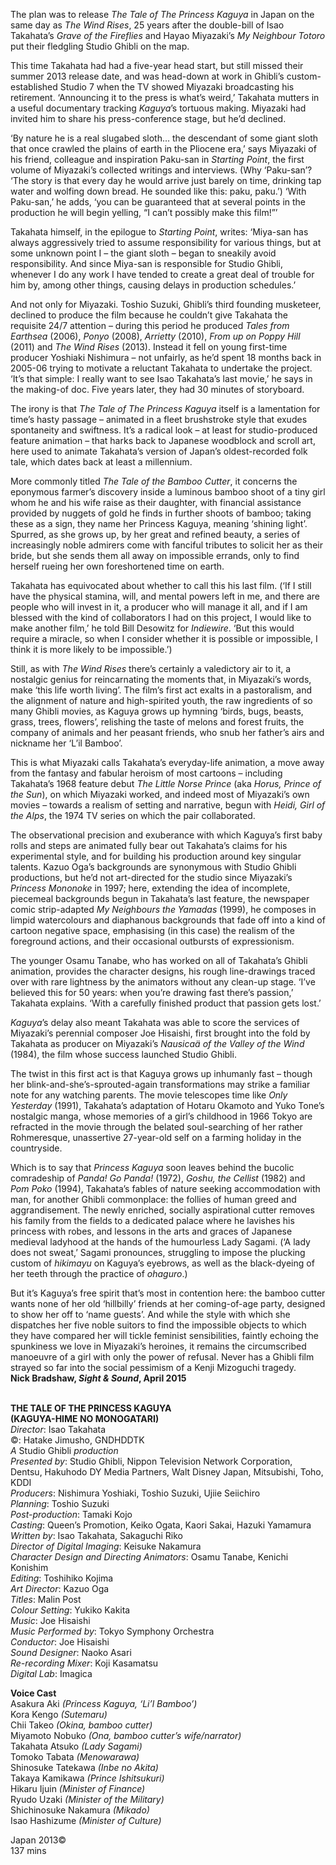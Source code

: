 

The plan was to release _The Tale of The Princess Kaguya_ in Japan on the same day as _The Wind Rises_, 25 years after the double-bill of Isao Takahata’s _Grave of the Fireflies_ and Hayao Miyazaki’s _My Neighbour Totoro_ put their fledgling Studio Ghibli on the map.

This time Takahata had had a five-year head start, but still missed their summer 2013 release date, and was head-down at work in Ghibli’s custom-established Studio 7 when the TV showed Miyazaki broadcasting his retirement. ‘Announcing it to the press is what’s weird,’ Takahata mutters in a useful documentary tracking _Kaguya_’s tortuous making. Miyazaki had invited him to share his press-conference stage, but he’d declined.

‘By nature he is a real slugabed sloth… the descendant of some giant sloth that once crawled the plains of earth in the Pliocene era,’ says Miyazaki of his friend, colleague and inspiration Paku-san in _Starting Point_, the first volume of Miyazaki’s collected writings and interviews. (Why ‘Paku-san’? ‘The story is that every day he would arrive just barely on time, drinking tap water and wolfing down bread. He sounded like this: paku, paku.’) ‘With Paku-san,’ he adds, ‘you can be guaranteed that at several points in the production he will begin yelling, “I can’t possibly make this film!”’

Takahata himself, in the epilogue to _Starting Point_, writes: ‘Miya-san has always aggressively tried to assume responsibility for various things, but at some unknown point I – the giant sloth – began to sneakily avoid responsibility. And since Miya-san is responsible for Studio Ghibli, whenever I do any work I have tended to create a great deal of trouble for him by, among other things, causing delays in production schedules.’

And not only for Miyazaki. Toshio Suzuki, Ghibli’s third founding musketeer, declined to produce the film because he couldn’t give Takahata the requisite 24/7 attention – during this period he produced _Tales from Earthsea_ (2006), _Ponyo_ (2008), _Arrietty_ (2010), _From up on Poppy Hill_ (2011) and _The Wind Rises_ (2013). Instead it fell on young first-time producer Yoshiaki Nishimura – not unfairly, as he’d spent 18 months back in 2005-06 trying to motivate a reluctant Takahata to undertake the project. ‘It’s that simple: I really want to see Isao Takahata’s last movie,’ he says in the making-of doc. Five years later, they had 30 minutes of storyboard.

The irony is that _The Tale of The Princess Kaguya_ itself is a lamentation for time’s hasty passage – animated in a fleet brushstroke style that exudes spontaneity and swiftness. It’s a radical look – at least for studio-produced feature animation – that harks back to Japanese woodblock and scroll art, here used to animate Takahata’s version of Japan’s oldest-recorded folk tale, which dates back at least a millennium.

More commonly titled _The Tale of the Bamboo Cutter_, it concerns the eponymous farmer’s discovery inside a luminous bamboo shoot of a tiny girl whom he and his wife raise as their daughter, with financial assistance provided by nuggets of gold he finds in further shoots of bamboo; taking these as a sign, they name her Princess Kaguya, meaning ‘shining light’. Spurred, as she grows up, by her great and refined beauty, a series of increasingly noble admirers come with fanciful tributes to solicit her as their bride, but she sends them all away on impossible errands, only to find herself rueing her own foreshortened time on earth.

Takahata has equivocated about whether to call this his last film. (‘If I still have the physical stamina, will, and mental powers left in me, and there are people who will invest in it, a producer who will manage it all, and if I am blessed with the kind of collaborators I had on this project, I would like to make another film,’ he told Bill Desowitz for _Indiewire_. ‘But this would require a miracle, so when I consider whether it is possible or impossible, I think it is more likely to be impossible.’)

Still, as with _The Wind Rises_ there’s certainly a valedictory air to it, a nostalgic genius for reincarnating the moments that, in Miyazaki’s words, make ‘this life worth living’. The film’s first act exalts in a pastoralism, and the alignment of nature and high-spirited youth, the raw ingredients of so many Ghibli movies, as Kaguya grows up hymning ‘birds, bugs, beasts, grass, trees, flowers’, relishing the taste of melons and forest fruits, the company of animals and her peasant friends, who snub her father’s airs and nickname her ‘L’il Bamboo’.

This is what Miyazaki calls Takahata’s everyday-life animation, a move away from the fantasy and fabular heroism of most cartoons – including Takahata’s 1968 feature debut _The Little Norse Prince_ (aka _Horus, Prince of the Sun_), on which Miyazaki worked, and indeed most of Miyazaki’s own movies – towards a realism of setting and narrative, begun with _Heidi, Girl of the Alps_, the 1974 TV series on which the  pair collaborated.

The observational precision and exuberance with which Kaguya’s first baby rolls and steps are animated fully bear out Takahata’s claims for his experimental style, and for building his production around key singular talents. Kazuo Oga’s backgrounds are synonymous with Studio Ghibli productions, but he’d not art-directed for the studio since Miyazaki’s _Princess Mononoke_ in 1997; here, extending the idea of incomplete, piecemeal backgrounds begun in Takahata’s last feature, the newspaper comic strip-adapted _My Neighbours the Yamadas_ (1999), he composes in limpid watercolours and diaphanous backgrounds that fade off into a kind of cartoon negative space, emphasising (in this case) the realism of the foreground actions, and their occasional outbursts of expressionism.

The younger Osamu Tanabe, who has worked on all of Takahata’s Ghibli animation, provides the character designs, his rough line-drawings traced over with rare lightness by the animators without any clean-up stage. ‘I’ve believed this for 50 years: when you’re drawing fast there’s passion,’ Takahata explains. ‘With a carefully finished product that passion gets lost.’

_Kaguya_’s delay also meant Takahata was able to score the services of Miyazaki’s perennial composer Joe Hisaishi, first brought into the fold by Takahata as producer on Miyazaki’s _Nausicaä of the Valley of the Wind_ (1984), the film whose success launched Studio Ghibli.

The twist in this first act is that Kaguya grows up inhumanly fast – though her blink-and-she’s-sprouted-again transformations may strike a familiar note for any watching parents. The movie telescopes time like _Only Yesterday_ (1991), Takahata’s adaptation of Hotaru Okamoto and Yuko Tone’s nostalgic manga, whose memories of a girl’s childhood in 1966 Tokyo are refracted in the movie through the belated soul-searching of her rather Rohmeresque, unassertive 27-year-old self on a farming holiday in the countryside.

Which is to say that _Princess Kaguya_ soon leaves behind the bucolic comradeship of _Panda! Go Panda!_ (1972), _Goshu, the Cellist_ (1982) and _Pom Poko_ (1994), Takahata’s fables of nature seeking accommodation with man, for another Ghibli commonplace: the follies of human greed and aggrandisement. The newly enriched, socially aspirational cutter removes his family from the fields to a dedicated palace where he lavishes his princess with robes, and lessons in the arts and graces of Japanese medieval ladyhood at the hands of the humourless Lady Sagami. (‘A lady does not sweat,’ Sagami pronounces, struggling to impose the plucking custom of _hikimayu_ on Kaguya’s eyebrows, as well as the black-dyeing of her teeth through the practice of _ohaguro_.)

But it’s Kaguya’s free spirit that’s most in contention here: the bamboo cutter wants none of her old ‘hillbilly’ friends at her coming-of-age party, designed to show her off to ‘name guests’. And while the style with which she dispatches her five noble suitors to find the impossible objects to which they have compared her will tickle feminist sensibilities, faintly echoing the spunkiness we love in Miyazaki’s heroines, it remains the circumscribed manoeuvre of a girl with only the power of refusal. Never has a Ghibli film strayed so far into the social pessimism of a Kenji Mizoguchi tragedy.  
**Nick Bradshaw, _Sight & Sound_, April 2015**
<br><br>

**THE TALE OF THE PRINCESS KAGUYA**<br>
**(KAGUYA-HIME NO MONOGATARI)**<br>
_Director_: Isao Takahata<br>
©: Hatake Jimusho, GNDHDDTK<br>
_A_ Studio Ghibli _production_<br>
_Presented by_: Studio Ghibli,  Nippon Television Network Corporation, Dentsu, Hakuhodo DY Media Partners, Walt Disney Japan, Mitsubishi, Toho, KDDI<br>
_Producers_: Nishimura Yoshiaki,  Toshio Suzuki, Ujiie Seiichiro<br>
_Planning_: Toshio Suzuki<br>
_Post-production_: Tamaki Kojo<br>
_Casting_: Queen’s Promotion, Keiko Ogata,  Kaori Sakai, Hazuki Yamamura<br>
_Written by_: Isao Takahata, Sakaguchi Riko<br>
_Director of Digital Imaging_: Keisuke Nakamura<br>
_Character Design and Directing Animators_:  Osamu Tanabe, Kenichi Konishim<br>
_Editing_: Toshihiko Kojima<br>
_Art Director_: Kazuo Oga<br>
_Titles_: Malin Post<br>
_Colour Setting_: Yukiko Kakita<br>
_Music_: Joe Hisaishi<br>
_Music Performed by_: Tokyo Symphony Orchestra<br>
_Conductor_: Joe Hisaishi<br>
_Sound Designer_: Naoko Asari<br>
_Re-recording Mixer_: Koji Kasamatsu<br>
_Digital Lab_: Imagica<br>

**Voice Cast**<br>
Asakura Aki _(Princess Kaguya, ‘Li’l Bamboo’)_<br>
Kora Kengo _(Sutemaru)_<br>
Chii Takeo _(Okina, bamboo cutter)_<br>
Miyamoto Nobuko _(Ona, bamboo cutter’s wife/narrator)_<br>
Takahata Atsuko _(Lady Sagami)_<br>
Tomoko Tabata _(Menowarawa)_<br>
Shinosuke Tatekawa _(Inbe no Akita)_<br>
Takaya Kamikawa _(Prince Ishitsukuri)_<br>
Hikaru Ijuin _(Minister of Finance)_<br>
Ryudo Uzaki _(Minister of the Military)_<br>
Shichinosuke Nakamura _(Mikado)_<br>
Isao Hashizume _(Minister of Culture)_<br>

Japan 2013©<br>
137 mins<br>
<br>
<!--stackedit_data:
eyJoaXN0b3J5IjpbNTc3NDA1MjI1XX0=
-->